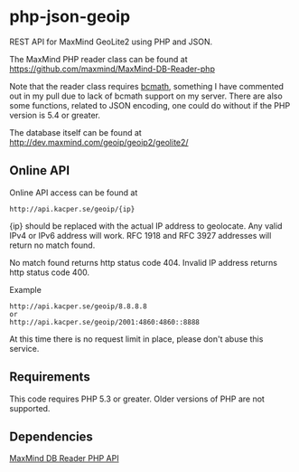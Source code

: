 php-json-geoip
==============

REST API for MaxMind GeoLite2 using PHP and JSON.

The MaxMind PHP reader class can be found at https://github.com/maxmind/MaxMind-DB-Reader-php

Note that the reader class requires [bcmath](http://www.php.net/manual/en/intro.bc.php), something I have commented out in my pull due to lack of bcmath support on my server. There are also some functions, related to JSON encoding, one could do without if the PHP version is 5.4 or greater.

The database itself can be found at http://dev.maxmind.com/geoip/geoip2/geolite2/

## Online API

Online API access can be found at 

    http://api.kacper.se/geoip/{ip}

{ip} should be replaced with the actual IP address to geolocate. Any valid IPv4 or IPv6 address will work. RFC 1918 and RFC 3927 addresses will return no match found.

No match found returns http status code 404.
Invalid IP address returns http status code 400.

Example

    http://api.kacper.se/geoip/8.8.8.8
	or
	http://api.kacper.se/geoip/2001:4860:4860::8888
	
At this time there is no request limit in place, please don't abuse this service.

## Requirements
This code requires PHP 5.3 or greater. Older versions of PHP are not supported.

## Dependencies
[MaxMind DB Reader PHP API](https://github.com/maxmind/MaxMind-DB-Reader-php)